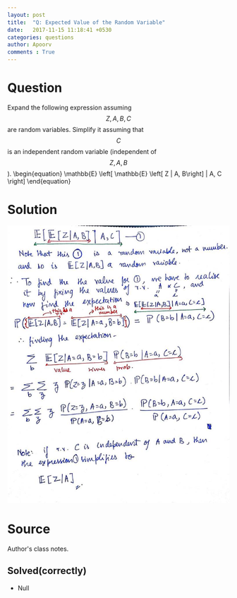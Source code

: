 ```yaml
---
layout: post
title:  "Q: Expected Value of the Random Variable"
date:   2017-11-15 11:18:41 +0530
categories: questions
author: Apoorv
comments : True
---
```

# Question
Expand the following expression assuming $$ Z, A, B, C $$ are random variables. Simplify it assuming that $$ C $$ is an independent random variable (independent of $$ Z, A, B $$).
\begin{equation}
\mathbb{E} \left[ \mathbb{E} \left[ Z | A, B\right] | A, C \right]
\end{equation}

# Solution
![Solution](/images/expected-value.jpg)

# Source
Author's class notes.

## Solved(correctly)
- Null
